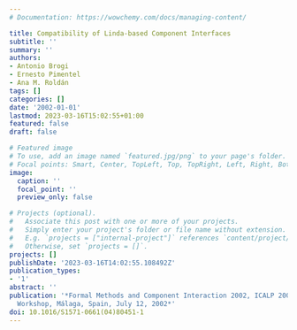```yaml
---
# Documentation: https://wowchemy.com/docs/managing-content/

title: Compatibility of Linda-based Component Interfaces
subtitle: ''
summary: ''
authors:
- Antonio Brogi
- Ernesto Pimentel
- Ana M. Roldán
tags: []
categories: []
date: '2002-01-01'
lastmod: 2023-03-16T15:02:55+01:00
featured: false
draft: false

# Featured image
# To use, add an image named `featured.jpg/png` to your page's folder.
# Focal points: Smart, Center, TopLeft, Top, TopRight, Left, Right, BottomLeft, Bottom, BottomRight.
image:
  caption: ''
  focal_point: ''
  preview_only: false

# Projects (optional).
#   Associate this post with one or more of your projects.
#   Simply enter your project's folder or file name without extension.
#   E.g. `projects = ["internal-project"]` references `content/project/deep-learning/index.md`.
#   Otherwise, set `projects = []`.
projects: []
publishDate: '2023-03-16T14:02:55.108492Z'
publication_types:
- '1'
abstract: ''
publication: '*Formal Methods and Component Interaction 2002, ICALP 2002 Satellite
  Workshop, Málaga, Spain, July 12, 2002*'
doi: 10.1016/S1571-0661(04)80451-1
---
```

